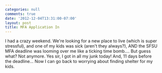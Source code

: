 ```yaml
---
categories: null
comments: true
date: '2012-12-04T13:31:00-07:00'
layout: post
title: MFA Application In
---
```


I had a crazy weekend. We're looking for a new place to live (which is super stressful), and one of my kids was sick (aren't they always?), AND the SFSU MFA deadline was looming over me like a ticking time bomb.... But guess what? Not anymore. Yes sir, I got in all my junk today! And, 11 days before the deadline... Now I can go back to worrying about finding shelter for my kids.